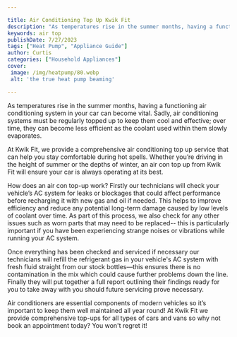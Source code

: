 ```yaml
---

title: Air Conditioning Top Up Kwik Fit
description: "As temperatures rise in the summer months, having a functioning air conditioning system in your car can become vital. Sadly, air c...continue on"
keywords: air top
publishDate: 7/27/2023
tags: ["Heat Pump", "Appliance Guide"]
author: Curtis
categories: ["Household Appliances"]
cover: 
 image: /img/heatpump/80.webp
 alt: 'the true heat pump beaming'

---
```


As temperatures rise in the summer months, having a functioning air conditioning system in your car can become vital. Sadly, air conditioning systems must be regularly topped up to keep them cool and effective; over time, they can become less efficient as the coolant used within them slowly evaporates.

At Kwik Fit, we provide a comprehensive air conditioning top up service that can help you stay comfortable during hot spells. Whether you’re driving in the height of summer or the depths of winter, an air con top up from Kwik Fit will ensure your car is always operating at its best. 

How does an air con top-up work? 
Firstly our technicians will check your vehicle’s AC system for leaks or blockages that could affect performance before recharging it with new gas and oil if needed. This helps to improve efficiency and reduce any potential long-term damage caused by low levels of coolant over time. As part of this process, we also check for any other issues such as worn parts that may need to be replaced-- this is particularly important if you have been experiencing strange noises or vibrations while running your AC system. 

Once everything has been checked and serviced if necessary our technicians will refill the refrigerant gas in your vehicle's AC system with fresh fluid straight from our stock bottles—this ensures there is no contamination in the mix which could cause further problems down the line. Finally they will put together a full report outlining their findings ready for you to take away with you should future servicing prove necessary. 

 Air conditioners are essential components of modern vehicles so it’s important to keep them well maintained all year round! At Kwik Fit we provide comprehensive top-ups for all types of cars and vans so why not book an appointment today? You won't regret it!
